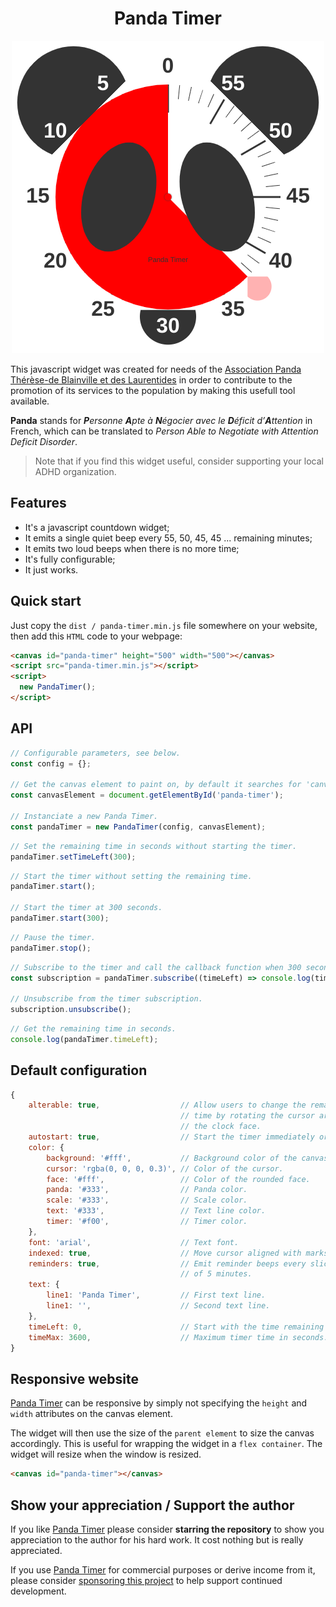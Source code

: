 <h1 align="center">
    Panda Timer
</h1>

<p align="center">
    <img src="panda-timer.png" alt="Panda Timer">
</p>

This javascript widget was created for needs of the [Association Panda Thérèse-de Blainville et des Laurentides](https://translate.google.com/translate?sl=fr&tl=en&u=pandatdb.com) in order to contribute to the promotion of its services to the population by making this usefull tool available.

**Panda** stands for ***P**ersonne **A**pte à **N**égocier avec le **D**éficit d’**A**ttention* in French, which can be translated to *Person Able to Negotiate with Attention Deficit Disorder*.

> Note that if you find this widget useful, consider supporting your local ADHD organization.

## Features

- It's a javascript countdown widget;
- It emits a single quiet beep every 55, 50, 45, 45 ... remaining minutes;
- It emits two loud beeps when there is no more time;
- It's fully configurable;
- It just works.

## Quick start

Just copy the `dist / panda-timer.min.js` file somewhere on your website, then add this `HTML` code to your webpage:

```html
<canvas id="panda-timer" height="500" width="500"></canvas>
<script src="panda-timer.min.js"></script>
<script>
  new PandaTimer();
</script>
```

## API

```javascript
// Configurable parameters, see below.
const config = {};

// Get the canvas element to paint on, by default it searches for 'canvas#panda-timer' if not specified.
const canvasElement = document.getElementById('panda-timer');

// Instanciate a new Panda Timer.
const pandaTimer = new PandaTimer(config, canvasElement);
```

```javascript
// Set the remaining time in seconds without starting the timer.
pandaTimer.setTimeLeft(300);
```

```javascript
// Start the timer without setting the remaining time.
pandaTimer.start();

// Start the timer at 300 seconds.
pandaTimer.start(300);
```

```javascript
// Pause the timer.
pandaTimer.stop();
```

```javascript
// Subscribe to the timer and call the callback function when 300 seconds left.
const subscription = pandaTimer.subscribe((timeLeft) => console.log(timeLeft), 300);

// Unsubscribe from the timer subscription.
subscription.unsubscribe();
```

```javascript
// Get the remaining time in seconds.
console.log(pandaTimer.timeLeft);
```

## Default configuration

```javascript
{
    alterable: true,                  // Allow users to change the remaining
                                      // time by rotating the cursor around
                                      // the clock face.
    autostart: true,                  // Start the timer immediately or not.
    color: {
        background: '#fff',           // Background color of the canvas.
        cursor: 'rgba(0, 0, 0, 0.3)', // Color of the cursor.
        face: '#fff',                 // Color of the rounded face.
        panda: '#333',                // Panda color.
        scale: '#333',                // Scale color.
        text: '#333',                 // Text line color.
        timer: '#f00',                // Timer color.
    },
    font: 'arial',                    // Text font.
    indexed: true,                    // Move cursor aligned with marks.
    reminders: true,                  // Emit reminder beeps every slice
                                      // of 5 minutes.
    text: {
        line1: 'Panda Timer',         // First text line.
        line1: '',                    // Second text line.
    },
    timeLeft: 0,                      // Start with the time remaining in seconds.
    timeMax: 3600,                    // Maximum timer time in seconds.
}
```

## Responsive website

[Panda Timer](https://github.com/chuot/panda-timer) can be responsive by simply not specifying the `height` and `width` attributes on the canvas element.

The widget will then use the size of the `parent element` to size the canvas accordingly. This is useful for wrapping the widget in a `flex container`. The widget will resize when the window is resized.

```html
<canvas id="panda-timer"></canvas>
```

## Show your appreciation / Support the author

If you like [Panda Timer](https://github.com/chuot/panda-timer) please consider **starring the repository** to show you appreciation to the author for his hard work. It cost nothing but is really appreciated.

If you use [Panda Timer](https://github.com/chuot/panda-timer) for commercial purposes or derive income from it, please consider [sponsoring this project](https://github.com/sponsors/chuot) to help support continued development.

